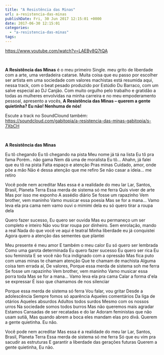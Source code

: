 ```yaml
---
title: "A Resistência das Minas"
url: a-resistencia-das-minas
publishDate: Fri, 30 Jun 2017 12:15:01 +0000
date: 2017-06-30 12:15:01
categories: 
  - "a-resistencia-das-minas"
tags: 
---
```

https://www.youtube.com/watch?v=LAEBy8Q7tQA

&nbsp;

<strong>A Resistência das Minas</strong> é o meu primeiro Single. meu grito de liberdade com a arte, uma verdadeira catarse. Muita coisa que eu passo por escolher ser artista em uma sociedade com valores machistas está resumida aqui, nessa track, com o beat pesado produzido por Estúdio Du Barraco, com um salve especial ao DJ Canjão. Com muito orgulho pelo trabalho e gratidão a todas as mulheres envolvidas na minha carreira e no meu empoderamento pessoal, apresento a vocês, <strong>A Resistência das<span class="text_exposed_show"> Minas – querem a gente quietinha? Eu não! Nenhuma de nós!</span></strong>
<div class="text_exposed_show">

Escute a track no SoundClound também:
<a href="https://soundcloud.com/gabitopia/a-resistencia-das-minas-gabitopia/s-7XbCH" target="_blank" rel="nofollow noopener">https://soundcloud.com/gabitopia/a-resistencia-das-minas-gabitopia/s-7XbCH</a>

</div>
&nbsp;

<b>A Resistência das Minas</b>

Eu tô chegando
Eu tô chegando na pista
Meu nome já tá na lista
Eu tô pra fama
Porém.. não gama
Nem dá uma de moralista
Eu tô... Ahahn, já falei que eu tô na pista
Falta espaço e atenção
Pras minas
Cuidado, amor, onde põe a mão
Não é dessa atenção que me refiro
Se não casar a ideia... me retiro

Você pode nem acreditar
Mas essa é a realidade do meu lar
Lar, Santos, Brasil, Planeta Terra
Essa merda de sistema só me ferra
Quis viver de arte
Mas por isso me exponho
A assédio diário
Se fosse um rapazinho
Vem brother, vem maninho
Vamo musicar essa poesia
Mas se for a mana...
Vamo leva ela pra cama
nem vamo ouvi o mimimi dela
eu só quero tirar a roupa dela

Quero fazer sucesso,
Eu quero ser ouvida
Mas eu permaneço um ser completo e inteiro
Não vou tirar roupa por dinheiro.
Sem enrolação, mando a real
Nada do que você ve aqui é teatral
Minha liberdade eu já conquistei
Agora quero a atenção das sementes que plantei

Meu presente é meu amor
E também o meu calor
Eu só quero ser lembrada
Como uma garota determinada
Eu quero fazer sucesso
Eu quero ser rica
Eu sou feminista
E se você não fica indignado com a opressão
Mas fica puto com umas minas te chamam atenção
Que te chamam de machista
Alguma coisa tem errada aí,
De valores,
Porque essa merda de sistema soh me ferra
Se fosse um rapazinho
Vem brother, vem maninho
Vamo musicar essa porra toda
Mas se for a mana...
Vamo leva ela pra cama
Calar a forma d'ela se expressar
É isso que chamamos de nos silenciar

Porque essa merda de sistema só ferra
Vou falar, vou gritar
Desde a adolescência
Sempre fomos só aparência
Aqueles comentários
Da liga de otários
Aqueles absurdos
Adultos todos surdos
Mesmo com os nossos urros
Na sociedade somos todos burros
Mas não queremos mais agradar
Estamos Cansadas de ser recatadas e do lar
Adoram feministas que não usam sutiã,
Mas quando abrem a boca eles mandam elas pro divã.
Querem a gente quietinha.
Eu não.

Você pode nem acreditar
Mas essa é a realidade do meu lar
Lar, Santos, Brasil, Planeta Terra
Essa merda de sistema só me ferra
Só que eu vim pra sacudir as estruturas
E garantir a liberdade das gerações futuras
Querem a gente quietinha,
Eu não.

